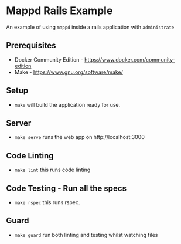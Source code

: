 # Mappd Rails Example

An example of using `mappd` inside a rails application with `administrate`

## Prerequisites

* Docker Community Edition - https://www.docker.com/community-edition
* Make - https://www.gnu.org/software/make/

## Setup

* `make` will build the application ready for use.

## Server

* `make serve` runs the web app on http://localhost:3000

## Code Linting

* `make lint` this runs code linting

## Code Testing - Run all the specs

* `make rspec` this runs rspec.

## Guard

* `make guard` run both linting and testing whilst watching files

